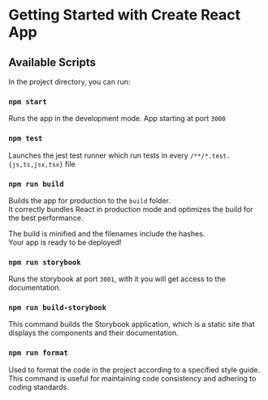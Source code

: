 # Getting Started with Create React App

## Available Scripts

In the project directory, you can run:

### `npm start`

Runs the app in the development mode. App starting at port `3000`

### `npm test`

Launches the jest test runner which run tests in every `/**/*.test.{js,ts,jsx,tsx}` file

### `npm run build`

Builds the app for production to the `build` folder.\
It correctly bundles React in production mode and optimizes the build for the best performance.

The build is minified and the filenames include the hashes.\
Your app is ready to be deployed!

### `npm run storybook`

Runs the storybook at port `3001`, with it you will get access to the documentation.

### `npm run build-storybook`

This command builds the Storybook application, which is a static site that displays the components and their documentation.

### `npm run format`

Used to format the code in the project according to a specified style guide. This command is useful for maintaining code consistency and adhering to coding standards.
